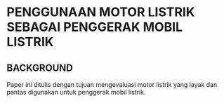 # PENGGUNAAN MOTOR LISTRIK SEBAGAI PENGGERAK MOBIL LISTRIK
## BACKGROUND
Paper ini ditulis dengan tujuan mengevaluasi motor listrik yang layak dan pantas digunakan untuk penggerak mobil listrik.
